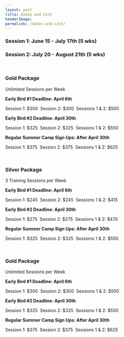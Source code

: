 ```yaml
---
layout: post
title: Dates and Cost
headerImage:
permalink: /dates-and-cost/
---
```


### Session 1: June 15 - July 17th (5 wks)

### Session 2: July 20 - August 21th (5 wks)

&nbsp;

### **Gold Package**

Unlimited Sessions per Week

**Early Bird #1 Deadline: April 6th**

Session 1: $300&nbsp;
Session 2: $300&nbsp;
Sessions 1 & 2: $500

**Early Bird #2 Deadline: April 30th**

Session 1: $325&nbsp;
Session 2: $325&nbsp;
Sessions 1 & 2: $550

**Regular Summer Camp Sign Ups: After April 30th**

Session 1: $375&nbsp;
Session 2: $375&nbsp;
Sessions 1 & 2: $625

&nbsp;

### Silver Package

3 Training Sessions per Week

**Early Bird #1 Deadline: April 6th**

Session 1: $245&nbsp;
Session 2: $245&nbsp;
Sessions 1 & 2: $415

**Early Bird #2 Deadline: April 30th**

Session 1: $275&nbsp;
Session 2: $275&nbsp;
Sessions 1 & 2: $470

**Regular Summer Camp Sign Ups: After April 30th**

Session 1: $325&nbsp;
Session 2: $325&nbsp;
Sessions 1 & 2: $550

&nbsp;

### Gold Package

Unlimited Sessions per Week

**Early Bird #1 Deadline: April 6th**

Session 1: $300&nbsp;
Session 2: $300&nbsp;
Sessions 1 & 2: $500

**Early Bird #2 Deadline: April 30th**

Session 1: $325&nbsp;
Session 2: $325&nbsp;
Sessions 1 & 2: $550

**Regular Summer Camp Sign Ups: After April 30th**

Session 1: $375&nbsp;
Session 2: $375&nbsp;
Sessions 1 & 2: $625